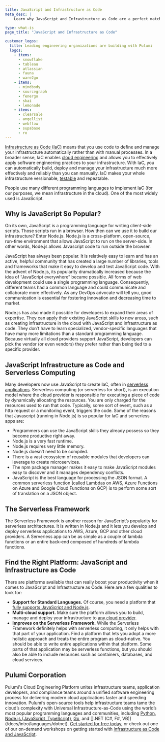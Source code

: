 ```yaml
---
title: JavaScript and Infrastructure as Code
meta_desc: |
    Learn why JavaScript and Infrastructure as Code are a perfect match for creating versionable, testable and repeatable infrastructure.

type: what-is
page_title: "JavaScript and Infrastructure as Code"

customer_logos:
  title: Leading engineering organizations are building with Pulumi
  logos:
    - items:
      - snowflake
      - tableau
      - atlassian
      - fauna
      - ware2go
    - items:
      - mindbody
      - sourcegraph
      - fenergo
      - skai
      - lemonade
    - items:
      - clearsale
      - angellist
      - webflow
      - supabase
      - ro
---
```


[Infrastructure as Code (IaC)](/what-is/what-is-infrastructure-as-code) means that you use code to define and manage your infrastructure automatically rather than with manual processes. In a broader sense, IaC enables [cloud engineering](/blog/what-exactly-is-cloud-engineering/) and allows you to effectively apply software engineering practices to your infrastructure. With IaC, you can automatically build, deploy and manage your infrastructure much more effectively and reliably than you can manually. IaC makes your whole infrastructure versionable, [testable](/what-is/how-to-step-up-cloud-infrastructure-testing/) and repeatable.

People use many different programming languages to implement IaC (for our purposes, we mean infrastructure in the cloud). One of the most widely used is JavaScript.

## Why is JavaScript So Popular?

On its own, JavaScript is a programming language for writing client-side scripts. Those scripts run in a browser. How then can we use it to build our infrastructure? Enter Node.js. Node.js is a cross-platform, open-source, run-time environment that allows JavaScript to run on the server-side. In other words, Node.js allows Javascript code to run outside the browser.

JavaScript has always been popular. It is relatively easy to learn and has an active, helpful community that has created a large number of libraries, tools and frameworks that make it easy to develop and test JavaScript code. With the advent of Node.js, its popularity dramatically increased because the idea of “JavaScript everywhere” became possible. All forms of web development could use a single programming language. Consequently, different teams had a common language and could communicate and collaborate more effectively. As any DevOps advocate will tell you, good communication is essential for fostering innovation and decreasing time to market.

Node.js has also made it possible for developers to expand their areas of expertise. They can apply their existing JavaScript skills to new areas, such as creating infrastructure in the cloud with JavaScript and infrastructure as code. They don’t have to learn specialized, vendor-specific languages that have many more limitations than a standard programming language. Because virtually all cloud providers support JavaScript, developers can pick the vendor (or even vendors) they prefer rather than being tied to a specific provider.

## JavaScript Infrastructure as Code and Serverless Computing

Many developers now use JavaScript to create IaC, often in [serverless applications](/blog/architecture-as-code-serverless/). Serverless computing (or serverless for short), is an execution model where the cloud provider is responsible for executing a piece of code by dynamically allocating the resources. You are only charged for the resources used to run that code. Typically, some sort of event, such as a http request or a monitoring event, triggers the code. Some of the reasons that Javascript (running in Node.js) is so popular for IaC and serverless apps are:

- Programmers can use the JavaScript skills they already possess so they become productive right away.
- Node.js is a very fast runtime.
- Node.js requires very little memory.
- Node.js doesn’t need to be compiled.
- There is a vast ecosystem of reusable modules that developers can leverage to create microservices.
- The npm package manager makes it easy to make JavaScript modules easy to discover and it manages dependency conflicts.
- JavaScript is the best language for processing the JSON format. A common serverless function (called Lambdas on AWS, Azure Functions on Azure and Google Cloud Functions on GCP) is to perform some sort of translation on a JSON object.

## The Serverless Framework

The Serverless Framework is another reason for JavaScript’s popularity for serverless architectures. It is written in Node.js and it lets you develop and deploy serverless applications to AWS, Azure, GCP and other cloud providers. A Serverless app can be as simple as a couple of lambda functions or an entire back-end composed of hundreds of lambda functions.

## Find the Right Platform: JavaScript and Infrastructure as Code

There are platforms available that can really boost your productivity when it comes to JavaScript and Infrastructure as Code. Here are a few qualities to look for:

- **Support for Standard Languages.** Of course, you need a platform that [fully supports JavaScript and Node.js](/docs/intro/languages/javascript/).
- **Multi-cloud support.** Make sure the platform allows you to build, manage and deploy your infrastructure to [any cloud provider](/registry/).
- **Improves on the Serverless Framework.** While the Serverless Framework definitely helps with serverless computing, it only helps with that part of your application. Find a platform that lets you adopt a more holistic approach and treats the entire program as cloud-native. You should be able to write entire applications within that platform. Some parts of that application may be serverless functions, but you should also be able to include resources such as containers, databases, and cloud services.

## Pulumi Corporation

Pulumi's Cloud Engineering Platform unites infrastructure teams, application developers, and compliance teams around a unified software engineering process for delivering modern cloud applications faster and speeding innovation. Pulumi’s open-source tools help infrastructure teams tame the cloud’s complexity with Universal Infrastructure-as-Code using the world’s most popular programming languages and communities, including [Python](/docs/intro/languages/python/), [Node.js (JavaScript, TypeScript)](/docs/intro/languages/javascript), [Go](/docs/intro/languages/go/), and [].NET (C#, F#, VB)](/docs/intro/languages/dotnet). [Get started for free today](/docs/get-started/), or check out one of our on-demand workshops on getting started with [Infrastructure as Code and JavaScript](/resources/getting-from-code-to-cloud-with-vscode-and-pulumi/).
